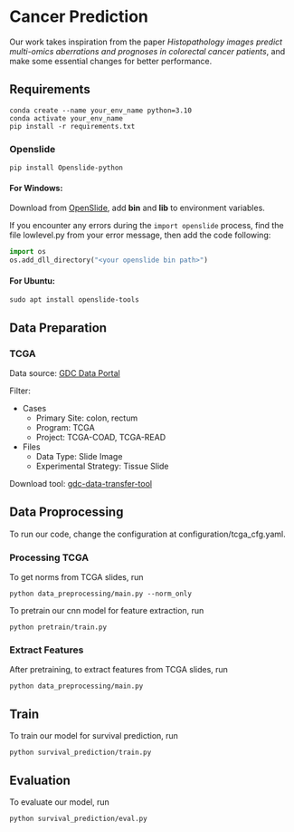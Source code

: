 # Cancer Prediction

Our work takes inspiration from the paper *Histopathology images predict multi-omics  aberrations and prognoses in colorectal  cancer patients*, and make some essential changes for better performance.


## Requirements


```shell
conda create --name your_env_name python=3.10
conda activate your_env_name
pip install -r requirements.txt
```

### Openslide

```
pip install Openslide-python
```

#### For Windows:

Download from [OpenSlide](https://openslide.org/download/), add **bin** and **lib** to environment variables.

If you encounter any errors during the `import openslide` process, find the file lowlevel.py from your error message, then add the code following:

```python
import os
os.add_dll_directory("<your openslide bin path>")
```

#### For Ubuntu:

```
sudo apt install openslide-tools
```

## Data Preparation

### TCGA

Data source: [GDC Data Portal](https://portal.gdc.cancer.gov/)

Filter: 
- Cases
    - Primary Site: colon, rectum
    - Program: TCGA
    - Project: TCGA-COAD, TCGA-READ
- Files
    - Data Type: Slide Image
    - Experimental Strategy: Tissue Slide

Download tool: [gdc-data-transfer-tool](https://gdc.cancer.gov/access-data/gdc-data-transfer-tool)

## Data Proprocessing
To run our code, change the configuration at configuration/tcga_cfg.yaml.
### Processing TCGA

To get norms from TCGA slides, run
```
python data_preprocessing/main.py --norm_only
```

To pretrain our cnn model for feature extraction, run

```
python pretrain/train.py
```

### Extract Features

After pretraining, to extract features from TCGA slides, run
```
python data_preprocessing/main.py
```
## Train
To train our model for survival prediction, run
```
python survival_prediction/train.py
```

## Evaluation

To evaluate our model, run
```
python survival_prediction/eval.py
```
